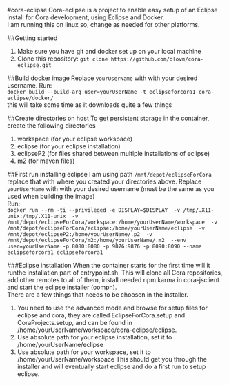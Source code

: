 #cora-eclipse
Cora-eclipse is a project to enable easy setup of an Eclipse install for Cora development, using Eclipse and Docker.</br>
I am running this on linux so, change as needed for other platforms.

##Getting started
1. Make sure you have git and docker set up on your local machine
2. Clone this repository: `git clone https://github.com/olovm/cora-eclipse.git`

##Build docker image
Replace `yourUserName` with with your desired username.
Run:</br>
 `docker build --build-arg user=yourUserName -t eclipseforcora1 cora-eclipse/docker/`</br>
this will take some time as it downloads quite a few things

##Create directories on host 
To get persistent storage in the container, create the following directories

1. workspace (for your eclipse workspace)
2. eclipse (for your eclipse installation)
3. eclipseP2 (for files shared between multiple installations of eclipse)
4. m2 (for maven files)


##First run installing eclipse
I am using path `/mnt/depot/eclipseForCora` replace that with where you created your directories above.
Replace `yourUserName` with with your desired username (must be the same as you used when building the image)</br>
Run:</br>
`docker run --rm -ti --privileged -e DISPLAY=$DISPLAY 
-v /tmp/.X11-unix:/tmp/.X11-unix 
-v /mnt/depot/eclipseForCora/workspace:/home/yourUserName/workspace 
-v /mnt/depot/eclipseForCora/eclipse:/home/yourUserName/eclipse 
-v /mnt/depot/eclipseP2:/home/yourUserName/.p2 
-v /mnt/depot/eclipseForCora/m2:/home/yourUserName/.m2 
--env user=yourUserName -p 8080:8080 -p 9876:9876 -p 8090:8090 --name eclipseforcora1 eclipseforcora1`

###Eclipse installation
When the container starts for the first time will it runthe installation part of entrypoint.sh. This will
clone all Cora repositories, add other remotes to all of them, install needed npm karma in cora-jsclient and
start the eclipse installer (oomph). </br>
There are a few things that needs to be choosen in the installer. 

1. You need to use the advanced mode and
browse for setup files for eclipse and cora, they are called EclipseForCora.setup and CoraProjects.setup, and
can be found in /home/yourUserName/workspace/cora-eclipse/eclipse. 
2. Use absolute path for your eclipse installation, set it to /home/yourUserName/eclipse
3. Use absolute path for your workspace, set it to /home/yourUserName/workspace
This should get you through the installer and will eventually start eclipse and do a first run to setup eclipse. 
